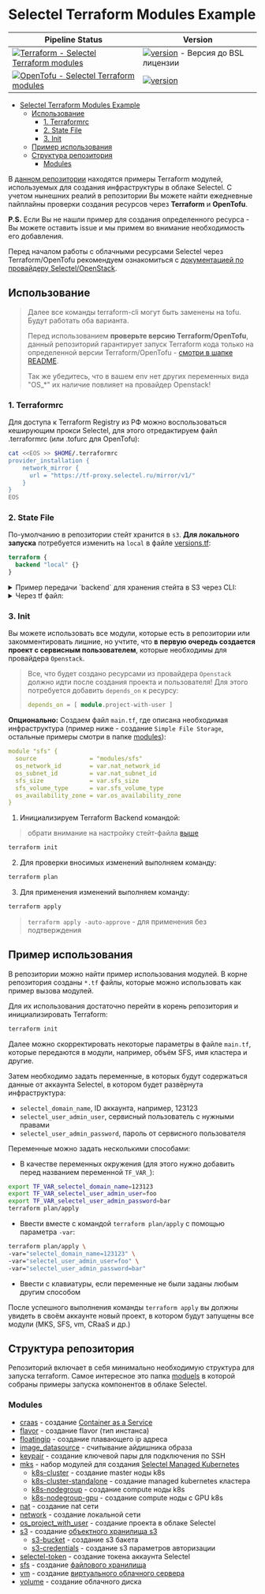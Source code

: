 # Selectel Terraform Modules Example

| Pipeline Status | Version |
|-------|---------|
| [![Terraform - Selectel Terraform modules](https://github.com/selectel/selectel-infra-examples/actions/workflows/modules.yml/badge.svg)](https://github.com/selectel/selectel-infra-examples/actions/workflows/modules.yml) | [![version](https://img.shields.io/badge/terraform-1.5.5-green.svg)](https://github.com/hashicorp/terraform/releases/tag/v1.5.5) - Версия до BSL лицензии |
| [![OpenTofu - Selectel Terraform modules](https://github.com/selectel/selectel-infra-examples/actions/workflows/opentofu.yml/badge.svg)](https://github.com/selectel/selectel-infra-examples/actions/workflows/opentofu.yml) | [![version](https://img.shields.io/badge/opentofu-1.6.2-yellow.svg)](https://github.com/opentofu/opentofu/releases/tag/v1.6.2) |

- [Selectel Terraform Modules Example](#selectel-terraform-modules-example)
  - [Использование](#использование)
    - [1. Terraformrc](#1-terraformrc)
    - [2. State File](#2-state-file)
    - [3. Init](#3-init)
  - [Пример использования](#пример-использования)
  - [Структура репозитория](#структура-репозитория)
    - [Modules](#modules)

В [данном репозитории](https://github.com/selectel/selectel-infra-examples) находятся примеры Terraform модулей, используемых для создания инфраструктуры в облаке Selectel. С учетом нынешних реалий в репозитории Вы можете найти ежедневные пайплайны проверки создания ресурсов через **Terraform** и **OpenTofu**.

**P.S.** Если Вы не нашли пример для создания определенного ресурса - Вы можете оставить issue и мы примем во внимание необходимость его добавления.

Перед началом работы с облачными ресурсами Selectel через Terraform/OpenTofu рекомендуем ознакомиться с [документацией по провайдеру Selectel/OpenStack](https://docs.selectel.ru/terraform/).

## Использование

> Далее все команды terraform-cli могут быть заменены на tofu. Будут работать оба варианта.
> 
> Перед использованием **проверьте версию Terraform/OpenTofu**, данный репозиторий гарантирует запуск Terraform кода только на определенной версии Terraform/OpenTofu - [смотри в шапке README](#selectel-terraform-modules-example).
> 
> Так же убедитесь, что в вашем env нет других переменных вида "OS_*" их наличие повлияет на провайдер Openstack!

### 1. Terraformrc

Для доступа к Terraform Registry из РФ можно воспользоваться кеширующим прокси Selectel, для этого отредактируем файл .terraformrc (или .tofurc для OpenTofu):

```bash
cat <<EOS >> $HOME/.terraformrc
provider_installation {
    network_mirror {
      url = "https://tf-proxy.selectel.ru/mirror/v1/"
    }
}
EOS
```

### 2. State File

По-умолчанию в репозитории стейт хранится в `s3`.
**Для локального запуска** потребуется изменить на `local` в файле [versions.tf](https://github.com/selectel/selectel-infra-examples/blob/main/versions.tf#L12):

```tf
terraform {
  backend "local" {}
}
```

<details>
<summary>Пример передачи `backend` для хранения стейта в S3 через CLI:</summary>

```tf
terraform init
  -backend-config="bucket=< имя бакета s3 >"
  -backend-config="endpoint=s3.ru-1.storage.selcloud.ru"
  -backend-config="key=< имя стейт-файла >.tfstate"
  -backend-config="region=ru-1"
  -backend-config="skip_region_validation=true"
  -backend-config="skip_credentials_validation=true"
  -backend-config="access_key=< S3_ACCESS_KEY >"
  -backend-config="secret_key=< secrets.S3_SECRET_KEY >"
```
</details>

<details>
<summary>Через tf файл:</summary>

```tf
terraform {
  backend "s3" {
    bucket     = "< имя бакета s3 >"
    endpoint   = "s3.ru-1.storage.selcloud.ru"
    key        = "< имя стейт-файла >.tfstate"
    region     = "ru-1"
    access_key = "< S3_ACCESS_KEY >"
    secret_key = "< secrets.S3_SECRET_KEY >"

    skip_region_validation      = true
    skip_credentials_validation = true
  }
}
```
</details>

### 3. Init

Вы можете использовать все модули, которые есть в репозитории или закомментировать лишние, но учтите, что **в первую очередь создается проект с сервисным пользователем**, которые необходимы для провайдера `Openstack`. 

>Все, что будет создано ресурсами из провайдера `Openstack` должно идти после создания проекта и пользователя! Для этого потребуется добавить `depends_on` к ресурсу:
> ```tf
> depends_on = [ module.project-with-user ]
> ```

**Опционально:** Создаем файл `main.tf`, где описана необходимая инфраструктура (пример ниже - создание `Simple File Storage`, остальные примеры смотри в папке [modules](https://github.com/selectel/selectel-infra-examples/tree/main/modules)):

```yaml
module "sfs" {
  source               = "modules/sfs"
  os_network_id        = var.nat_network_id
  os_subnet_id         = var.nat_subnet_id
  sfs_size             = var.sfs_size
  sfs_volume_type      = var.sfs_volume_type
  os_availability_zone = var.os_availability_zone
}
```

1. Инициализируем Terraform Backend командой:

> обрати внимание на настройку стейт-файла [выше](#1-state-file)

```bash
terraform init
```

2. Для проверки вносимых изменений выполняем команду:

```bash
terraform plan
```

3. Для применения изменений выполняем команду:

```bash
terraform apply
```

> `terraform apply -auto-approve` - для применения без подтверждения

## Пример использования

В репозитории можно найти пример использования модулей. В корне репозитория созданы `*.tf` файлы, которые можно использовать как пример вызова модулей.

Для их использования достаточно перейти в корень репозитория и инициализировать Terraform:

```bash
terraform init
```

Далее можно скорректировать некоторые параметры в файле `main.tf`, которые передаются в модули, например, объём SFS, имя кластера и другие.

Затем необходимо задать переменные, в которых будут содержаться данные от аккаунта Selectel, в котором будет развёрнута инфраструктура:

- `selectel_domain_name`, ID аккаунта, например, 123123
- `selectel_user_admin_user`, сервисный пользователь с нужными правами 
- `selectel_user_admin_password`, пароль от сервисного пользователя

Переменные можно задать несколькими способами:

- В качестве переменных окружения (для этого нужно добавить перед названием переменной `TF_VAR_`):

```bash
export TF_VAR_selectel_domain_name=123123
export TF_VAR_selectel_user_admin_user=foo
export TF_VAR_selectel_user_admin_password=bar
terraform plan/apply
```
- Ввести вместе с командой `terraform plan/apply` с помощью параметра `-var`:

```bash
terraform plan/apply \
-var="selectel_domain_name=123123" \
-var="selectel_user_admin_user=foo" \
-var="selectel_user_admin_password=bar"
```

- Ввести с клавиатуры, если переменные не были заданы любым другим способом

После успешного выполнения команды `terraform apply` вы должны увидеть в своём аккаунте новый проект, в котором будут запущены все модули (MKS, SFS, vm, CRaaS и др.)

## Структура репозитория

Репозиторий включает в себя минимально необходимую структура для запуска terraform. Самое интересное это папка [moduels](https://github.com/selectel/selectel-infra-examples/tree/main/modules) в которой собраны примеры запуска компонентов в облаке Selectel.

### Modules

  * [craas](modules/craas) - создание [Container as a Service](https://selectel.ru/services/cloud/container-registry/)
  * [flavor](modules/flavor) - создание flavor (тип инстанса)
  * [floatingip](modules/floatingip) - создание плавающего ip адреса
  * [image_datasource](modules/image_datasource) - считывание айдишника образа
  * [keypair](modules/keypair) - создание ключевой пары для подключения по SSH
  * [mks](modules/mks) - набор модулей для создания [Selectel Managed Kubernetes](https://selectel.ru/services/cloud/kubernetes/)
    * [k8s-cluster](modules/mks/k8s-cluster) - создание master ноды k8s
    * [k8s-cluster-standalone](modules/mks/k8s-cluster-standalone) - создание managed kubernetes кластера
    * [k8s-nodegroup](modules/mks/k8s-nodegroup) - создание compute ноды k8s
    * [k8s-nodegroup-gpu](modules/mks/k8s-nodegroup-gpu) - создание compute ноды с GPU k8s
  * [nat](modules/nat) - создание nat сети
  * [network](modules/network) - создание локальной сети
  * [os_project_with_user](modules/os_project_with_user) - создание проекта в облаке Selectel
  * [s3](modules/s3) - создание [объектного хранилища s3](https://selectel.ru/services/cloud/storage/)
    * [s3-bucket](modules/s3-bucket) - создание s3 бакета
    * [s3-credentials](modules/s3-credentioals) - создание s3 параметров авторизации
  * [selectel-token](modules/selectel) - создание токена аккаунта Selectel
  * [sfs](modules/sfs) - создание [файлового хранилища](https://selectel.ru/lab/file-storage/)
  * [vm](modules/vm) - создание [виртуального облачного сервера](https://selectel.ru/services/cloud/servers/)
  * [volume](modules/volume) - создание облачного диска
